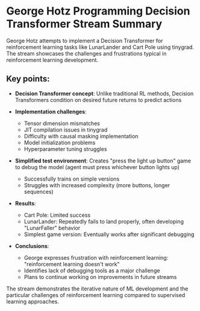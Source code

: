 # George Hotz Programming Decision Transformer Stream Summary

George Hotz attempts to implement a Decision Transformer for reinforcement learning tasks like LunarLander and Cart Pole using tinygrad. The stream showcases the challenges and frustrations typical in reinforcement learning development.

## Key points:

- **Decision Transformer concept**: Unlike traditional RL methods, Decision Transformers condition on desired future returns to predict actions

- **Implementation challenges**:
  - Tensor dimension mismatches
  - JIT compilation issues in tinygrad
  - Difficulty with causal masking implementation
  - Model initialization problems
  - Hyperparameter tuning struggles

- **Simplified test environment**: Creates "press the light up button" game to debug the model (agent must press whichever button lights up)
  - Successfully trains on simple versions
  - Struggles with increased complexity (more buttons, longer sequences)

- **Results**:
  - Cart Pole: Limited success
  - LunarLander: Repeatedly fails to land properly, often developing "LunarFaller" behavior
  - Simplest game version: Eventually works after significant debugging

- **Conclusions**:
  - George expresses frustration with reinforcement learning: "reinforcement learning doesn't work"
  - Identifies lack of debugging tools as a major challenge
  - Plans to continue working on improvements in future streams

The stream demonstrates the iterative nature of ML development and the particular challenges of reinforcement learning compared to supervised learning approaches.
